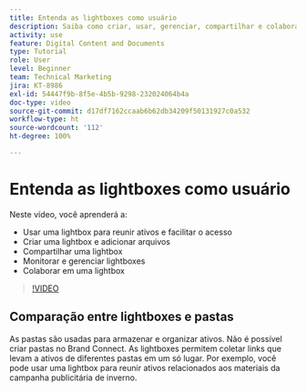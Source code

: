 ```yaml
---
title: Entenda as lightboxes como usuário
description: Saiba como criar, usar, gerenciar, compartilhar e colaborar em uma lightbox no Brand Connect do [!UICONTROL DAM do Workfront].
activity: use
feature: Digital Content and Documents
type: Tutorial
role: User
level: Beginner
team: Technical Marketing
jira: KT-8986
exl-id: 54447f9b-8f5e-4b5b-9298-232024064b4a
doc-type: video
source-git-commit: d17df7162ccaab6b62db34209f50131927c0a532
workflow-type: ht
source-wordcount: '112'
ht-degree: 100%

---
```


# Entenda as lightboxes como usuário

Neste vídeo, você aprenderá a:

* Usar uma lightbox para reunir ativos e facilitar o acesso
* Criar uma lightbox e adicionar arquivos
* Compartilhar uma lightbox
* Monitorar e gerenciar lightboxes
* Colaborar em uma lightbox

>[!VIDEO](https://video.tv.adobe.com/v/335248/?quality=12&learn=on&enablevpops)

## Comparação entre lightboxes e pastas

As pastas são usadas para armazenar e organizar ativos. Não é possível criar pastas no Brand Connect. As lightboxes permitem coletar links que levam a ativos de diferentes pastas em um só lugar. Por exemplo, você pode usar uma lightbox para reunir ativos relacionados aos materiais da campanha publicitária de inverno.

